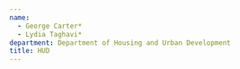 ```yaml
---
name:
  - George Carter*
  - Lydia Taghavi*
department: Department of Housing and Urban Development
title: HUD
---
```

